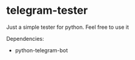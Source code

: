 # telegram-tester
Just a simple tester for python. Feel free to use it



Dependencies:
* python-telegram-bot
